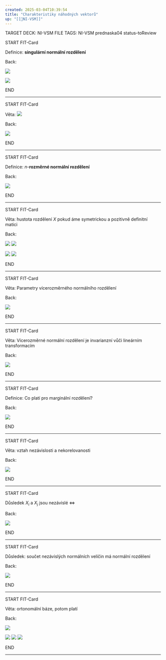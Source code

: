 ```yaml
---
created: 2025-03-04T10:39:54
title: "Charakteristiky náhodných vektorů"
up: "[[📖NI-VSM]]"
---
```


TARGET DECK: NI-VSM
FILE TAGS: NI-VSM prednaska04 status-toReview


START
FIT-Card

Definice: **singulární normální rozdělení**

Back:

![](../../Assets/Pasted%20image%2020250304104047.png)

<!-- DetailInfoStart -->
![](../../Assets/Pasted%20image%2020250304104053.png)
<!-- DetailInfoEnd -->


END

---



START
FIT-Card

Věta:
![](../../Assets/Pasted%20image%2020250304104118.png)

Back:

![](../../Assets/Pasted%20image%2020250304104107.png)

END

---


START
FIT-Card

Definice: $n$-**rozměrné normální rozdělení**

Back:

![](../../Assets/Pasted%20image%2020250304104142.png)

END

---


START
FIT-Card

Věta: hustota rozdělení $X$ pokud áme symetrickou a pozitivně definitní matici 

Back:

![](../../Assets/Pasted%20image%2020250304104233.png)
![](../../Assets/Pasted%20image%2020250304104240.png)

<!-- ImageStart -->
![](../../Assets/Pasted%20image%2020250304104249.png)
![](../../Assets/Pasted%20image%2020250304104254.png)
<!-- ImageEnd -->


END

---


START
FIT-Card

Věta: Parametry vícerozměrného normálního rozdělení

Back:

![](../../Assets/Pasted%20image%2020250304104314.png)

END

---


START
FIT-Card

Věta: Vícerozměrné normální rozdělení je invarianzní vůči lineárním transformacím

Back:

![](../../Assets/Pasted%20image%2020250304104356.png)

END

---


START
FIT-Card

Definice: Co platí pro marginální rozdělení?

Back:

![](../../Assets/Pasted%20image%2020250304104423.png)

END

---


START
FIT-Card

Věta: vztah nezávislosti a nekorelovanosti

Back:

![](../../Assets/Pasted%20image%2020250304104440.png)

END

---


START
FIT-Card

Důsledek $X_i$ a $X_j$ jsou nezávislé $\Leftrightarrow$

Back:

![](../../Assets/Pasted%20image%2020250304104506.png)

END

---


START
FIT-Card

Důsledek: součet nezávislých normálních veličin má normální rozdělení

Back:

![](../../Assets/Pasted%20image%2020250304104551.png)

END

---


START
FIT-Card

Věta: ortonomální báze, potom platí

Back:

![](../../Assets/Pasted%20image%2020250304104616.png)

<!-- ImageStart -->
![](../../Assets/Pasted%20image%2020250304104626.png)
![](../../Assets/Pasted%20image%2020250304104634.png)
![](../../Assets/Pasted%20image%2020250304104639.png)
<!-- ImageEnd -->

END

---
